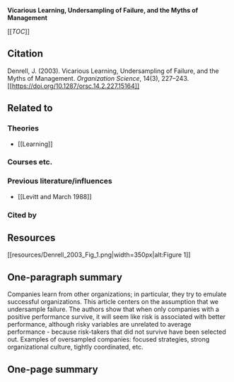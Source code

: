 **Vicarious Learning, Undersampling of Failure, and the Myths of Management**

[[_TOC_]]

## Citation

Denrell, J. (2003). Vicarious Learning, Undersampling of Failure, and the Myths of Management. *Organization Science*, 14(3), 227–243. [[https://doi.org/10.1287/orsc.14.2.227.15164]]

## Related to

### Theories
* [[Learning]]

### Courses etc.

### Previous literature/influences
* [[Levitt and March 1988]]

### Cited by

## Resources
[[resources/Denrell_2003_Fig_1.png|width=350px|alt:Figure 1]]

## One-paragraph summary

Companies learn from other organizations; in particular, they try to emulate successful organizations. This article centers on the assumption that we undersample failure. The authors show that when only companies with a positive performance survive, it will seem like risk is associated with better performance, although risky variables are unrelated to average performance - because risk-takers that did not survive have been selected out. Examples of oversampled companies: focused strategies, strong organizational culture, tightly coordinated, etc.

## One-page summary